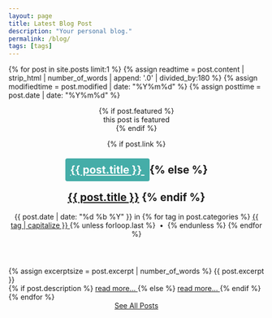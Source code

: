 ```yaml
---
layout: page
title: Latest Blog Post
description: "Your personal blog."
permalink: /blog/
tags: [tags]
---
```

{% for post in site.posts limit:1 %}
{% assign readtime = post.content | strip_html | number_of_words | append: '.0' | divided_by:180 %}
{% assign modifiedtime = post.modified | date: "%Y%m%d" %}
{% assign posttime = post.date | date: "%Y%m%d" %}

<div class="row">
<article class="post post col-md-12">
<header class="post-header">
{% if post.featured %}
<div class="cursive">this post is featured</div>
{% endif %}

{% if post.link %}
<h2 class="post-title text-center super lighter">
<a href="{{ site.url }}{{ post.url }}" style="color: #fff; background-color: #45ADA8; border-radius: 4px; padding: 10px">
<i class="fa fa-link"></i> {{ post.title }}
</a>
{% else %}
<h2 class="post-title text-center super lighter bordered-bottom">
<a href="{{ site.url }}{{ post.url }}">{{ post.title }}</a> 
{% endif %}
</h2>

<div class="post-info text-center small">
<time datetime="{{ post.date | date_to_xmlschema }}" class="post-time">{{ post.date | date: "%d %b %Y" }}</time>
in <span class="post-tags">
{% for tag in post.categories %}
<a href="{{ site.url }}/categories/index.html#{{ post.categories | cgi_encode }}" data-toggle="tooltip" title="Other posts from the {{ tag | capitalize }} category" rel="tag">
{{ tag | capitalize }}
</a>
{% unless forloop.last %}
&nbsp;&bull;&nbsp;
{% endunless %}
{% endfor %}
</span>
</div>
</header>
<div class="post-body bordered-bottom">
{% assign excerptsize = post.excerpt | number_of_words %} 
{{ post.excerpt }}
<!-- {% if excerptsize <= 100 and excerptsize >= 50 %}
<p class="lead">{{ post.excerpt | strip_html }}&hellip;</p>
{% else %} -->
<!-- <p>{{ post.content | strip_html | truncatewords:100 }}&hellip;</p>
{% endif %} -->
<div class="text-center">
{% if post.description %}
<a href="{{ site.url }}{{ post.url }}" data-toggle="tooltip" title="{{ post.description }}" class="more-link btn btn-danger btn-large">
<i class="fa fa-link"></i> read more...
</a>
{% else %}
<a href="{{ site.url }}{{ post.url }}" data-toggle="tooltip" title="Read more about {{ post.title }}" class="more-link btn btn-danger btn-large">
<i class="fa fa-link"></i> read more...
</a>
{% endif %}
</div>
</div>
</article>
</div>
{% endfor %}
<div style="text-align: center">
  <a href="/blog/archive/">See All Posts</a>
</div>

